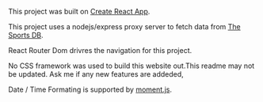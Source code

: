 This project was built on [Create React App](https://github.com/facebook/create-react-app).

This project uses a nodejs/express proxy server to fetch data from  [The Sports DB](https://www.thesportsdb.com/).

React Router Dom drivres the navigation for this project. 

No CSS framework was used to build this website out.This readme may not be updated. Ask me if any new features are addeded,

Date / Time Formating is supported by [moment.js](https://momentjs.com/).